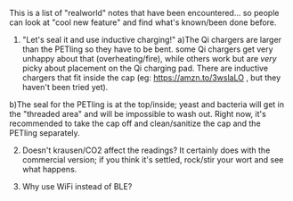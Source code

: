 This is a list of "realworld" notes that have been encountered... so people
can look at "cool new feature" and find what's known/been done before.

1. "Let's seal it and use inductive charging!"
  a)The Qi chargers are larger than the PETling so they have to be bent.
		some Qi chargers get very unhappy about that (overheating/fire),
		while others work but are *very* picky about placement on the Qi
		charging pad.
    There are inductive chargers that fit inside the cap (eg: 
    https://amzn.to/3wslaLO , but they haven't been tried yet).

  b)The seal for the PETling is at the top/inside; yeast and bacteria 
    will get in the "threaded area" and will be impossible to wash out.
    Right now, it's recommended to take the cap off and clean/sanitize
    the cap and the PETling separately.

2. Doesn't krausen/CO2 affect the readings?
  It certainly does with the commercial version; if you think it's
  settled, rock/stir your wort and see what happens.
  
3. Why use WiFi instead of BLE?